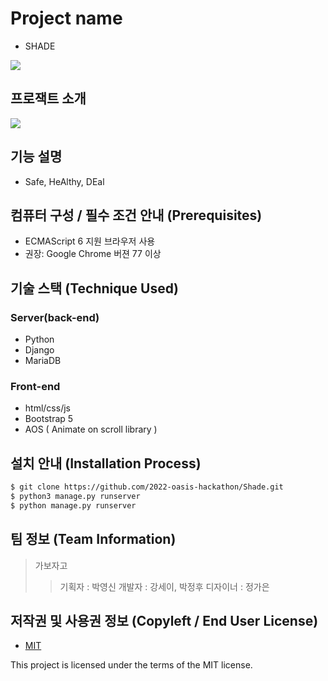 # Project name
- SHADE 

![](https://ifh.cc/g/q2QM69.png)


## 프로잭트 소개

![](https://ifh.cc/g/bRrNo9.jpg)


## 기능 설명
 - Safe, HeAlthy, DEal

## 컴퓨터 구성 / 필수 조건 안내 (Prerequisites)
* ECMAScript 6 지원 브라우저 사용
* 권장: Google Chrome 버젼 77 이상

## 기술 스택 (Technique Used) 
### Server(back-end)
 -  Python 
 -  Django
 -  MariaDB
 
### Front-end
 -  html/css/js 
 -  Bootstrap 5
 -  AOS ( Animate on scroll library )



## 설치 안내 (Installation Process)
```bash
$ git clone https://github.com/2022-oasis-hackathon/Shade.git
$ python3 manage.py runserver
$ python manage.py runserver
```

 
## 팀 정보 (Team Information)
> 가보자고
>> 기획자 : 박영신
>> 개발자 : 강세이, 박정후
>> 디자이너 : 정가은

## 저작권 및 사용권 정보 (Copyleft / End User License)
 * [MIT](https://github.com/osam2020-WEB/Sample-ProjectName-TeamName/blob/master/license.md)

This project is licensed under the terms of the MIT license.
